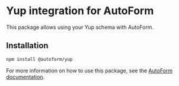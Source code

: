 # Yup integration for AutoForm

This package allows using your Yup schema with AutoForm.

## Installation

```bash
npm install @autoform/yup
```

For more information on how to use this package, see the [AutoForm documentation](https://autoform.vantezzen.io/docs/schema-providers/yup).
